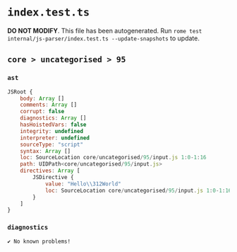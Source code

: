 # `index.test.ts`

**DO NOT MODIFY**. This file has been autogenerated. Run `rome test internal/js-parser/index.test.ts --update-snapshots` to update.

## `core > uncategorised > 95`

### `ast`

```javascript
JSRoot {
	body: Array []
	comments: Array []
	corrupt: false
	diagnostics: Array []
	hasHoistedVars: false
	integrity: undefined
	interpreter: undefined
	sourceType: "script"
	syntax: Array []
	loc: SourceLocation core/uncategorised/95/input.js 1:0-1:16
	path: UIDPath<core/uncategorised/95/input.js>
	directives: Array [
		JSDirective {
			value: "Hello\\312World"
			loc: SourceLocation core/uncategorised/95/input.js 1:0-1:16
		}
	]
}
```

### `diagnostics`

```
✔ No known problems!

```
